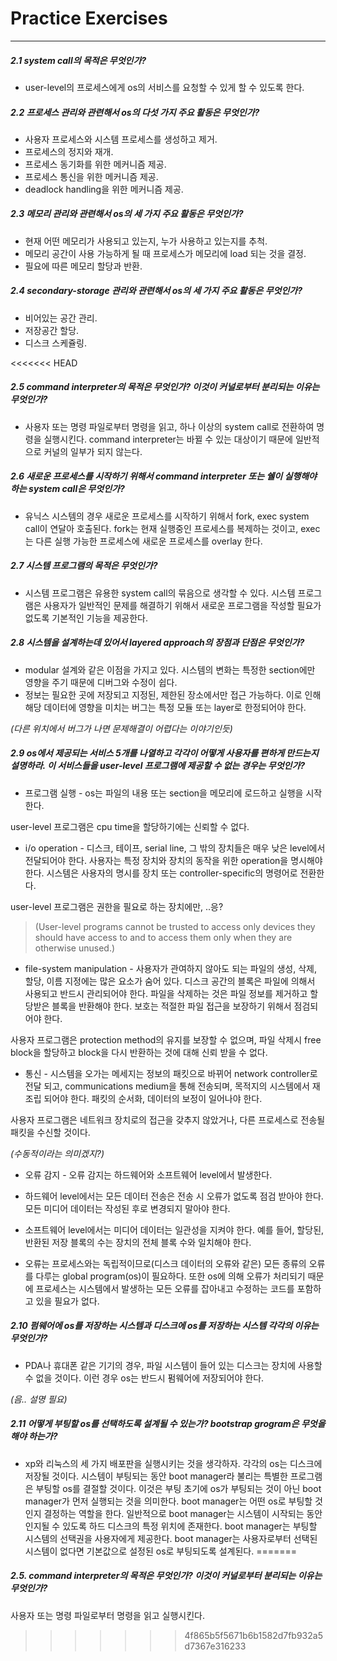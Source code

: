 # Practice Exercises
---

##### 2.1 system call의 목적은 무엇인가?

* user-level의 프로세스에게 os의 서비스를 요청할 수 있게 할 수 있도록 한다.

##### 2.2 프로세스 관리와 관련해서 os의 다섯 가지 주요 활동은 무엇인가?
* 사용자 프로세스와 시스템 프로세스를 생성하고 제거.
* 프로세스의 정지와 재개.
* 프로세스 동기화를 위한 메커니즘 제공.
* 프로세스 통신을 위한 메커니즘 제공.
* deadlock handling을 위한 메커니즘 제공.

##### 2.3 메모리 관리와 관련해서 os의 세 가지 주요 활동은 무엇인가?
* 현재 어떤 메모리가 사용되고 있는지, 누가 사용하고 있는지를 추척.
* 메모리 공간이 사용 가능하게 될 때 프로세스가 메모리에 load 되는 것을 결정.
* 필요에 따른 메모리 할당과 반환.

##### 2.4 secondary-storage 관리와 관련해서 os의 세 가지 주요 활동은 무엇인가?
* 비어있는 공간 관리.
* 저장공간 할당.
* 디스크 스케쥴링.

<<<<<<< HEAD
##### 2.5 command interpreter의 목적은 무엇인가? 이것이 커널로부터 분리되는 이유는 무엇인가?   

* 사용자 또는 명령 파일로부터 명령을 읽고, 하나 이상의 system call로 전환하여 명령을 실행시킨다. command interpreter는 바뀔 수 있는 대상이기 때문에 일반적으로 커널의 일부가 되지 않는다.

##### 2.6 새로운 프로세스를 시작하기 위해서 command interpreter 또는 쉘이 실행해야 하는 system call은 무엇인가?
* 유닉스 시스템의 경우 새로운 프로세스를 시작하기 위해서 fork, exec system call이 연달아 호출된다. fork는 현재 실행중인 프로세스를 복제하는 것이고, exec는 다른 실행 가능한 프로세스에 새로운 프로세스를 overlay 한다.

##### 2.7 시스템 프로그램의 목적은 무엇인가?
* 시스템 프로그램은 유용한 system call의 묶음으로 생각할 수 있다. 시스템 프로그램은 사용자가 일반적인 문제를 해결하기 위해서 새로운 프로그램을 작성할 필요가 없도록 기본적인 기능을 제공한다.

##### 2.8 시스템을 설계하는데 있어서 layered approach의 장점과 단점은 무엇인가?
* modular 설계와 같은 이점을 가지고 있다. 시스템의 변화는 특정한 section에만 영향을 주기 때문에 디버그와 수정이 쉽다.
* 정보는 필요한 곳에 저장되고 지정된, 제한된 장소에서만 접근 가능하다. 이로 인해 해당 데이터에 영향을 미치는 버그는 특정 모듈 또는 layer로 한정되어야 한다.

 _(다른 위치에서 버그가 나면 문제해결이 어렵다는 이야기인듯)_

##### 2.9 os에서 제공되는 서비스 5개를 나열하고 각각이 어떻게 사용자를 편하게 만드는지 설명하라. 이 서비스들을 user-level 프로그램에 제공할 수 없는 경우는 무엇인가?
 * 프로그램 실행 - os는 파일의 내용 또는 section을 메모리에 로드하고 실행을 시작한다.

 user-level 프로그램은 cpu time을 할당하기에는 신뢰할 수 없다.

 * i/o operation - 디스크, 테이프, serial line, 그 밖의 장치들은 매우 낮은 level에서 전달되어야 한다. 사용자는 특정 장치와 장치의 동작을 위한 operation을 명시해야 한다. 시스템은 사용자의 명시를 장치 또는 controller-specific의 명령어로 전환한다.

 user-level 프로그램은 권한을 필요로 하는 장치에만, ..응?

 >(User-level programs cannot be trusted to access only devices they should have access to and to access them only when they are otherwise unused.)

 * file-system manipulation - 사용자가 관여하지 않아도 되는 파일의 생성, 삭제, 할당, 이름 지정에는 많은 요소가 숨어 있다. 디스크 공간의 블록은 파일에 의해서 사용되고 반드시 관리되어야 한다. 파일을 삭제하는 것은 파일 정보를 제거하고 할당받은 블록을 반환해야 한다. 보호는 적절한 파일 접근을 보장하기 위해서 점검되어야 한다.

 사용자 프로그램은 protection method의 유지를 보장할 수 없으며, 파일 삭제시 free block을 할당하고 block을 다시 반환하는 것에 대해 신뢰 받을 수 없다.

 * 통신 - 시스템을 오가는 메세지는 정보의 패킷으로 바뀌어 network controller로 전달 되고, communications medium을 통해 전송되며, 목적지의 시스템에서 재조립 되어야 한다. 패킷의 순서화, 데이터의 보정이 일어나야 한다.

 사용자 프로그램은 네트워크 장치로의 접근을 갖추지 않았거나, 다른 프로세스로 전송될 패킷을 수신할 것이다.

 _(수동적이라는 의미겠지?)_

 * 오류 감지 - 오류 감지는 하드웨어와 소프트웨어 level에서 발생한다.

  * 하드웨어 level에서는 모든 데이터 전송은 전송 시 오류가 없도록 점검 받아야 한다. 모든 미디어 데이터는 작성된 후로 변경되지 말아야 한다.

  * 소프트웨어 level에서는 미디어 데이터는 일관성을 지켜야 한다. 예를 들어, 할당된, 반환된 저장 블록의 수는 장치의 전체 블록 수와 일치해야 한다.

 * 오류는 프로세스와는 독립적이므로(디스크 데이터의 오류와 같은) 모든 종류의 오류를 다루는 global program(os)이 필요하다. 또한 os에 의해 오류가 처리되기 때문에 프로세스는 시스템에서 발생하는 모든 오류를 잡아내고 수정하는 코드를 포함하고 있을 필요가 없다.

##### 2.10 펌웨어에 os를 저장하는 시스템과 디스크에 os를 저장하는 시스템 각각의 이유는 무엇인가?

 * PDA나 휴대폰 같은 기기의 경우, 파일 시스템이 들어 있는 디스크는 장치에 사용할 수 없을 것이다. 이런 경우 os는 반드시 펌웨어에 저장되어야 한다.

 _(음.. 설명 필요)_

##### 2.11 어떻게 부팅할 os를 선택하도록 설계될 수 있는가? bootstrap grogram은 무엇을 해야 하는가?

 * xp와 리눅스의 세 가지 배포판을 실행시키는 것을 생각하자. 각각의 os는 디스크에 저장될 것이다. 시스템이 부팅되는 동안 boot manager라 불리는 특별한 프로그램은 부팅할 os를 결절할 것이다. 이것은 부팅 초기에 os가 부팅되는 것이 아닌 boot manager가 먼저 실행되는 것을 의미한다. boot manager는 어떤 os로 부팅할 것인지 결정하는 역할을 한다. 일반적으로 boot manager는 시스템이 시작되는 동안 인지될 수 있도록 하드 디스크의 특정 위치에 존재한다. boot manager는 부팅할 시스템의 선택권을 사용자에게 제공한다. boot manager는 사용자로부터 선택된 시스템이 없다면 기본값으로 설정된 os로 부팅되도록 설계된다.
=======
##### 2.5. command interpreter의 목적은 무엇인가? 이것이 커널로부터 분리되는 이유는 무엇인가?
   
   사용자 또는 명령 파일로부터 명령을 읽고 실행시킨다.
>>>>>>> 4f865b5f5671b6b1582d7fb932a5d7367e316233
